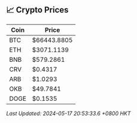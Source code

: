 ## 📈 Crypto Prices

| Coin | Price |
| ---- | ----- |
| BTC | $66443.8805 |
| ETH | $3071.1139 |
| BNB | $579.2861 |
| CRV | $0.4317 |
| ARB | $1.0293 |
| OKB | $49.7841 |
| DOGE | $0.1535 |

_Last Updated: 2024-05-17 20:53:33.6 +0800 HKT_